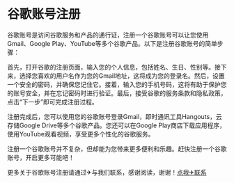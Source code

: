 # 谷歌账号注册

谷歌账号是访问谷歌服务和产品的通行证，注册一个谷歌账号可以让您使用Gmail、Google Play、YouTube等多个谷歌产品。以下是注册谷歌账号的简单步骤：

首先，打开谷歌的注册页面，输入您的个人信息，包括姓名、生日、性别等。接下来，选择您喜欢的用户名作为您的Gmail地址，这将成为您的登录名。然后，设置一个安全的密码，并确保您记住它。接着，输入您的手机号码，这将有助于保护您的账号安全，并在忘记密码时进行验证。最后，接受谷歌的服务条款和隐私政策，点击“下一步”即可完成注册过程。

注册完成后，您可以使用您的谷歌账号登录Gmail，即时通讯工具Hangouts，云存储Google Drive等多个谷歌产品。您还可以在Google Play商店下载应用程序，使用YouTube观看视频，享受更多个性化的谷歌服务。

注册一个谷歌账号并不复杂，但却能为您带来更多便利和乐趣。赶快注册一个谷歌账号，开启更多可能吧！

更多关于谷歌账号注册请通过✈与我们联系，感谢阅读，谢谢！[点我✈联系](https://add.k02.cc)